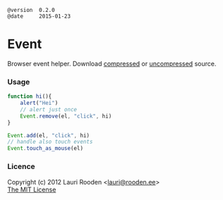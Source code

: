 
[1]: https://raw.github.com/litejs/browser-event-lite/master/min.js
[2]: https://raw.github.com/litejs/browser-event-lite/master/index.js


    @version  0.2.0
    @date     2015-01-23


Event
=====

Browser event helper.
Download [compressed][1] 
or [uncompressed][2] source.


### Usage

```javascript
function hi(){
	alert("Hei")	
	// alert just once
	Event.remove(el, "click", hi)
}

Event.add(el, "click", hi)
// handle also touch events
Event.touch_as_mouse(el) 
```


### Licence

Copyright (c) 2012 Lauri Rooden &lt;lauri@rooden.ee&gt;  
[The MIT License](http://lauri.rooden.ee/mit-license.txt)


